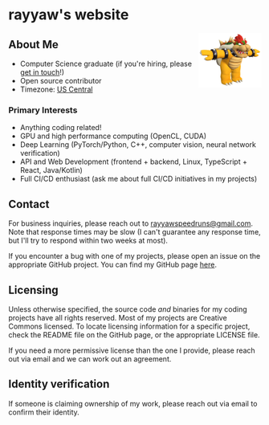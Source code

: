 # rayyaw's website

<img src="files/userpic.png" width="25%" align="right" alt="rayyaw profile picture">

## About Me

- Computer Science graduate (if you're hiring, please [get in touch](mailto:rayyawspeedruns@gmail.com)!)
- Open source contributor
- Timezone: [US Central](https://time.is/CT)

### Primary Interests

- Anything coding related!
- GPU and high performance computing (OpenCL, CUDA)
- Deep Learning (PyTorch/Python, C++, computer vision, neural network verification)
- API and Web Development (frontend + backend, Linux, TypeScript + React, Java/Kotlin)
- Full CI/CD enthusiast (ask me about full CI/CD initiatives in my projects)

## Contact

For business inquiries, please reach out to [rayyawspeedruns@gmail.com](mailto:rayyawspeedruns@gmail.com). Note that response times may be slow (I can't guarantee any response time, but I'll try to respond within two weeks at most).

If you encounter a bug with one of my projects, please open an issue on the appropriate GitHub project. You can find my GitHub page [here](https://github.com/rayyaw).

## Licensing

Unless otherwise specified, the source code *and* binaries for my coding projects have all rights reserved. Most of my projects are Creative Commons licensed. To locate licensing information for a specific project, check the README file on the GitHub page, or the appropriate LICENSE file.

If you need a more permissive license than the one I provide, please reach out via email and we can work out an agreement.

## Identity verification

If someone is claiming ownership of my work, please reach out via email to confirm their identity.